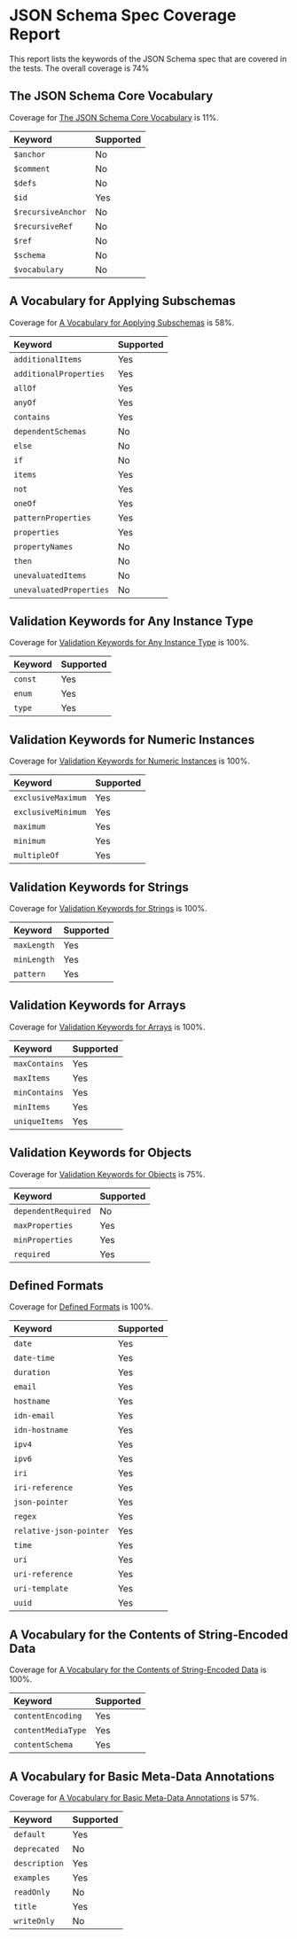 # JSON Schema Spec Coverage Report

This report lists the keywords of the JSON Schema spec that are covered in the tests. The overall coverage is 74%

## The JSON Schema Core Vocabulary

Coverage for [The JSON Schema Core Vocabulary](https://json-schema.org/draft/2019-09/json-schema-core.html#rfc.section.8.1) is 11%.

| Keyword            | Supported |
| :----------------- | --------- |
| `$anchor`          | No        |
| `$comment`         | No        |
| `$defs`            | No        |
| `$id`              | Yes       |
| `$recursiveAnchor` | No        |
| `$recursiveRef`    | No        |
| `$ref`             | No        |
| `$schema`          | No        |
| `$vocabulary`      | No        |

## A Vocabulary for Applying Subschemas

Coverage for [A Vocabulary for Applying Subschemas](https://json-schema.org/draft/2019-09/json-schema-core.html#rfc.section.9) is 58%.

| Keyword                 | Supported |
| :---------------------- | --------- |
| `additionalItems`       | Yes       |
| `additionalProperties`  | Yes       |
| `allOf`                 | Yes       |
| `anyOf`                 | Yes       |
| `contains`              | Yes       |
| `dependentSchemas`      | No        |
| `else`                  | No        |
| `if`                    | No        |
| `items`                 | Yes       |
| `not`                   | Yes       |
| `oneOf`                 | Yes       |
| `patternProperties`     | Yes       |
| `properties`            | Yes       |
| `propertyNames`         | No        |
| `then`                  | No        |
| `unevaluatedItems`      | No        |
| `unevaluatedProperties` | No        |

## Validation Keywords for Any Instance Type

Coverage for [Validation Keywords for Any Instance Type](https://json-schema.org/draft/2019-09/json-schema-validation.html#rfc.section.6.1) is 100%.

| Keyword | Supported |
| :------ | --------- |
| `const` | Yes       |
| `enum`  | Yes       |
| `type`  | Yes       |

## Validation Keywords for Numeric Instances

Coverage for [Validation Keywords for Numeric Instances](https://json-schema.org/draft/2019-09/json-schema-validation.html#rfc.section.6.2) is 100%.

| Keyword            | Supported |
| :----------------- | --------- |
| `exclusiveMaximum` | Yes       |
| `exclusiveMinimum` | Yes       |
| `maximum`          | Yes       |
| `minimum`          | Yes       |
| `multipleOf`       | Yes       |

## Validation Keywords for Strings

Coverage for [Validation Keywords for Strings](https://json-schema.org/draft/2019-09/json-schema-validation.html#rfc.section.6.3) is 100%.

| Keyword     | Supported |
| :---------- | --------- |
| `maxLength` | Yes       |
| `minLength` | Yes       |
| `pattern`   | Yes       |

## Validation Keywords for Arrays

Coverage for [Validation Keywords for Arrays](https://json-schema.org/draft/2019-09/json-schema-validation.html#rfc.section.6.4) is 100%.

| Keyword       | Supported |
| :------------ | --------- |
| `maxContains` | Yes       |
| `maxItems`    | Yes       |
| `minContains` | Yes       |
| `minItems`    | Yes       |
| `uniqueItems` | Yes       |

## Validation Keywords for Objects

Coverage for [Validation Keywords for Objects](https://json-schema.org/draft/2019-09/json-schema-validation.html#rfc.section.6.5) is 75%.

| Keyword             | Supported |
| :------------------ | --------- |
| `dependentRequired` | No        |
| `maxProperties`     | Yes       |
| `minProperties`     | Yes       |
| `required`          | Yes       |

## Defined Formats

Coverage for [Defined Formats](https://json-schema.org/draft/2019-09/json-schema-validation.html#rfc.section.7.3) is 100%.

| Keyword                 | Supported |
| :---------------------- | --------- |
| `date`                  | Yes       |
| `date-time`             | Yes       |
| `duration`              | Yes       |
| `email`                 | Yes       |
| `hostname`              | Yes       |
| `idn-email`             | Yes       |
| `idn-hostname`          | Yes       |
| `ipv4`                  | Yes       |
| `ipv6`                  | Yes       |
| `iri`                   | Yes       |
| `iri-reference`         | Yes       |
| `json-pointer`          | Yes       |
| `regex`                 | Yes       |
| `relative-json-pointer` | Yes       |
| `time`                  | Yes       |
| `uri`                   | Yes       |
| `uri-reference`         | Yes       |
| `uri-template`          | Yes       |
| `uuid`                  | Yes       |

## A Vocabulary for the Contents of String-Encoded Data

Coverage for [A Vocabulary for the Contents of String-Encoded Data](https://json-schema.org/draft/2019-09/json-schema-validation.html#rfc.section.8) is 100%.

| Keyword            | Supported |
| :----------------- | --------- |
| `contentEncoding`  | Yes       |
| `contentMediaType` | Yes       |
| `contentSchema`    | Yes       |

## A Vocabulary for Basic Meta-Data Annotations

Coverage for [A Vocabulary for Basic Meta-Data Annotations](https://json-schema.org/draft/2019-09/json-schema-validation.html#rfc.section.9) is 57%.

| Keyword       | Supported |
| :------------ | --------- |
| `default`     | Yes       |
| `deprecated`  | No        |
| `description` | Yes       |
| `examples`    | Yes       |
| `readOnly`    | No        |
| `title`       | Yes       |
| `writeOnly`   | No        |
